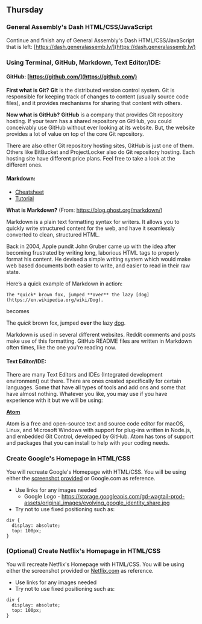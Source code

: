 ## Thursday

### General Assembly's Dash HTML/CSS/JavaScript
Continue and finish any of General Assembly's Dash HTML/CSS/JavaScript that is left:
[https://dash.generalassemb.ly/](https://dash.generalassemb.ly/)

### Using Terminal, GitHub, Markdown, Text Editor/IDE:
#### GitHub: [https://github.com/](https://github.com/)
**First what is Git?**
**Git** is the distributed version control system. Git is responsible for keeping track of changes to content (usually source code files), and it provides mechanisms for sharing that content with others.

**Now what is GitHub?**
**GitHub** is a company that provides Git repository hosting. If your team has a shared repository on GitHub, you could conceivably use GitHub without ever looking at its website. But, the website provides a lot of value on top of the core Git repository.

There are also other Git repository hosting sites, GitHub is just one of them. Others like BitBucket and ProjectLocker also do Git repository hosting. Each hosting site have different price plans. Feel free to take a look at the different ones.

#### Markdown:
* [Cheatsheet](https://github.com/adam-p/markdown-here/wiki/Markdown-Cheatsheet)
* [Tutorial](https://www.markdowntutorial.com/)

**What is Markdown?**
(From: https://blog.ghost.org/markdown/)

Markdown is a plain text formatting syntax for writers. It allows you to quickly write structured content for the web, and have it seamlessly converted to clean, structured HTML.

Back in 2004, Apple pundit John Gruber came up with the idea after becoming frustrated by writing long, laborious HTML tags to properly format his content. He devised a simple writing system which would make web based documents both easier to write, and easier to read in their raw state.

Here’s a quick example of Markdown in action:

`The *quick* brown fox, jumped **over** the lazy [dog](https://en.wikipedia.org/wiki/Dog).`

becomes

The *quick* brown fox, jumped **over** the lazy [dog](https://en.wikipedia.org/wiki/Dog).

Markdown is used in several different websites. Reddit comments and posts make use of this formatting. GitHub README files are written in Markdown often times, like the one you're reading now.

#### Text Editor/IDE:
There are many Text Editors and IDEs (Integrated development environment) out there. There are ones created specifically for certain languages. Some that have all types of tools and add ons and some that have almost nothing. Whatever you like, you may use if you have experience with it but we will be using:

**[Atom](https://atom.io/)**

Atom is a free and open-source text and source code editor for macOS, Linux, and Microsoft Windows with support for plug-ins written in Node.js, and embedded Git Control, developed by GitHub. Atom has tons of support and packages that you can install to help with your coding needs.

### Create Google's Homepage in HTML/CSS

You will recreate Google's Homepage with HTML/CSS. You will be using either the [screenshot provided](https://github.com/kyle116/web-dev/blob/master/week1/4_thursday/google-solution-code/googleHomePage.JPG) or Google.com as reference.

* Use links for any images needed
	* Google Logo - https://storage.googleapis.com/gd-wagtail-prod-assets/original_images/evolving_google_identity_share.jpg
* Try not to use fixed positioning such as:
```
div {
  display: absolute;
  top: 100px;
}
```
### (Optional) Create Netflix's Homepage in HTML/CSS

You will recreate Netflix's Homepage with HTML/CSS. You will be using either the screenshot provided or [Netflix.com](https://www.netflix.com/) as reference.

* Use links for any images needed
* Try not to use fixed positioning such as:
```
div {
  display: absolute;
  top: 100px;
}
```
